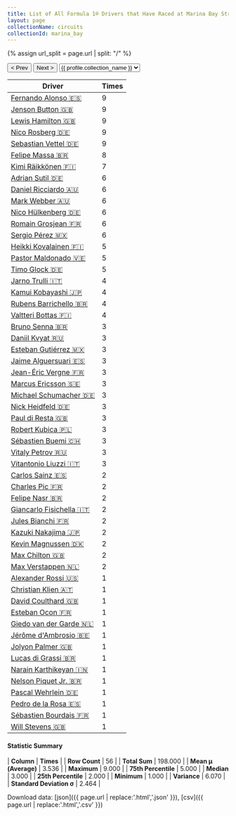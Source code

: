 ```yaml
---
title: List of All Formula 1® Drivers that Have Raced at Marina Bay Street Circuit
layout: page
collectionName: circuits
collectionId: marina_bay
---
```


{% assign url_split = page.url | split: "/" %}
<div id="collection-navigation">
<button onclick="selector.options[selector.selectedIndex-1].value && (window.location = selector.options[selector.selectedIndex-1].value);">&lt; Prev</button>
<button onclick="selector.options[selector.selectedIndex+1].value && (window.location = selector.options[selector.selectedIndex+1].value);">Next &gt;</button>
<select id="selector" onchange="this.options[this.selectedIndex].value && (window.location = this.options[this.selectedIndex].value);">
  {% for collectionId in site.data[page.collectionName].refs %}
    {% if collectionId == page.collectionId %}
      {% assign selected = "selected" %}
    {% else %}
      {% assign selected = "" %}
    {% endif %}
    {% assign profile = site.data[page.collectionName][collectionId].profile %}
    <option value="/f1/{{ page.collectionName }}/{{ collectionId }}/{{ url_split[4] }}" {{ selected }}>{{ profile.collection_name }}</option>
  {% endfor %}
</select>
</div>

| Driver | Times |
|--|--|
| [Fernando Alonso 🇪🇸](/f1/drivers/alonso) | 9 |
| [Jenson Button 🇬🇧](/f1/drivers/button) | 9 |
| [Lewis Hamilton 🇬🇧](/f1/drivers/hamilton) | 9 |
| [Nico Rosberg 🇩🇪](/f1/drivers/rosberg) | 9 |
| [Sebastian Vettel 🇩🇪](/f1/drivers/vettel) | 9 |
| [Felipe Massa 🇧🇷](/f1/drivers/massa) | 8 |
| [Kimi Räikkönen 🇫🇮](/f1/drivers/raikkonen) | 7 |
| [Adrian Sutil 🇩🇪](/f1/drivers/sutil) | 6 |
| [Daniel Ricciardo 🇦🇺](/f1/drivers/ricciardo) | 6 |
| [Mark Webber 🇦🇺](/f1/drivers/webber) | 6 |
| [Nico Hülkenberg 🇩🇪](/f1/drivers/hulkenberg) | 6 |
| [Romain Grosjean 🇫🇷](/f1/drivers/grosjean) | 6 |
| [Sergio Pérez 🇲🇽](/f1/drivers/perez) | 6 |
| [Heikki Kovalainen 🇫🇮](/f1/drivers/kovalainen) | 5 |
| [Pastor Maldonado 🇻🇪](/f1/drivers/maldonado) | 5 |
| [Timo Glock 🇩🇪](/f1/drivers/glock) | 5 |
| [Jarno Trulli 🇮🇹](/f1/drivers/trulli) | 4 |
| [Kamui Kobayashi 🇯🇵](/f1/drivers/kobayashi) | 4 |
| [Rubens Barrichello 🇧🇷](/f1/drivers/barrichello) | 4 |
| [Valtteri Bottas 🇫🇮](/f1/drivers/bottas) | 4 |
| [Bruno Senna 🇧🇷](/f1/drivers/bruno_senna) | 3 |
| [Daniil Kvyat 🇷🇺](/f1/drivers/kvyat) | 3 |
| [Esteban Gutiérrez 🇲🇽](/f1/drivers/gutierrez) | 3 |
| [Jaime Alguersuari 🇪🇸](/f1/drivers/alguersuari) | 3 |
| [Jean-Éric Vergne 🇫🇷](/f1/drivers/vergne) | 3 |
| [Marcus Ericsson 🇸🇪](/f1/drivers/ericsson) | 3 |
| [Michael Schumacher 🇩🇪](/f1/drivers/michael_schumacher) | 3 |
| [Nick Heidfeld 🇩🇪](/f1/drivers/heidfeld) | 3 |
| [Paul di Resta 🇬🇧](/f1/drivers/resta) | 3 |
| [Robert Kubica 🇵🇱](/f1/drivers/kubica) | 3 |
| [Sébastien Buemi 🇨🇭](/f1/drivers/buemi) | 3 |
| [Vitaly Petrov 🇷🇺](/f1/drivers/petrov) | 3 |
| [Vitantonio Liuzzi 🇮🇹](/f1/drivers/liuzzi) | 3 |
| [Carlos Sainz 🇪🇸](/f1/drivers/sainz) | 2 |
| [Charles Pic 🇫🇷](/f1/drivers/pic) | 2 |
| [Felipe Nasr 🇧🇷](/f1/drivers/nasr) | 2 |
| [Giancarlo Fisichella 🇮🇹](/f1/drivers/fisichella) | 2 |
| [Jules Bianchi 🇫🇷](/f1/drivers/jules_bianchi) | 2 |
| [Kazuki Nakajima 🇯🇵](/f1/drivers/nakajima) | 2 |
| [Kevin Magnussen 🇩🇰](/f1/drivers/kevin_magnussen) | 2 |
| [Max Chilton 🇬🇧](/f1/drivers/chilton) | 2 |
| [Max Verstappen 🇳🇱](/f1/drivers/max_verstappen) | 2 |
| [Alexander Rossi 🇺🇸](/f1/drivers/rossi) | 1 |
| [Christian Klien 🇦🇹](/f1/drivers/klien) | 1 |
| [David Coulthard 🇬🇧](/f1/drivers/coulthard) | 1 |
| [Esteban Ocon 🇫🇷](/f1/drivers/ocon) | 1 |
| [Giedo van der Garde 🇳🇱](/f1/drivers/garde) | 1 |
| [Jérôme d'Ambrosio 🇧🇪](/f1/drivers/ambrosio) | 1 |
| [Jolyon Palmer 🇬🇧](/f1/drivers/jolyon_palmer) | 1 |
| [Lucas di Grassi 🇧🇷](/f1/drivers/grassi) | 1 |
| [Narain Karthikeyan 🇮🇳](/f1/drivers/karthikeyan) | 1 |
| [Nelson Piquet Jr. 🇧🇷](/f1/drivers/piquet_jr) | 1 |
| [Pascal Wehrlein 🇩🇪](/f1/drivers/wehrlein) | 1 |
| [Pedro de la Rosa 🇪🇸](/f1/drivers/rosa) | 1 |
| [Sébastien Bourdais 🇫🇷](/f1/drivers/bourdais) | 1 |
| [Will Stevens 🇬🇧](/f1/drivers/stevens) | 1 |

#### Statistic Summary

| **Column** | **Times** |
| **Row Count** | 56 |
| **Total Sum** | 198.000 |
| **Mean μ (Average)** | 3.536 |
| **Maximum** | 9.000 |
| **75th Percentile** | 5.000 |
| **Median** | 3.000 |
| **25th Percentile** | 2.000 |
| **Minimum** | 1.000 |
| **Variance** | 6.070 |
| **Standard Deviation σ** | 2.464 |

Download data: [json]({{ page.url | replace:'.html','.json' }}), [csv]({{ page.url | replace:'.html','.csv' }})
